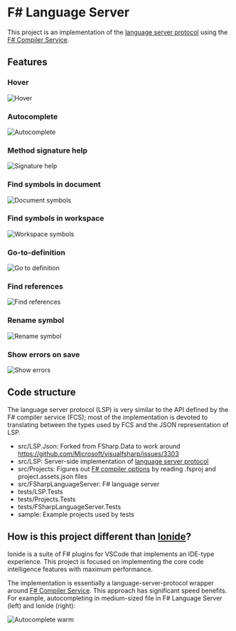 # F# Language Server
This project is an implementation of the [language server protocol](https://microsoft.github.io/language-server-protocol/) using the [F# Compiler Service](https://fsharp.github.io/FSharp.Compiler.Service/).

## Features

### Hover
![Hover](videos/Hover.mov.gif)

### Autocomplete
![Autocomplete](videos/Autocomplete.mov.gif)

### Method signature help
![Signature help](videos/SignatureHelp.mov.gif)

### Find symbols in document
![Document symbols](videos/DocumentSymbols.mov.gif)

### Find symbols in workspace
![Workspace symbols](videos/WorkspaceSymbols.mov.gif)

### Go-to-definition
![Go to definition](videos/GoToDefinition.mov.gif)

### Find references
![Find references](videos/FindReferences.mov.gif)

### Rename symbol
![Rename symbol](videos/RenameSymbol.mov.gif)

### Show errors on save
![Show errors](videos/ShowErrors.mov.gif)

## Code structure
The language server protocol (LSP) is very similar to the API defined by the F# compiler service (FCS); most of the implementation is devoted to translating between the types used by FCS and the JSON representation of LSP.

- src/LSP.Json: Forked from FSharp.Data to work around https://github.com/Microsoft/visualfsharp/issues/3303
- src/LSP: Server-side implementation of [language server protocol](https://microsoft.github.io/language-server-protocol/specification)
- src/Projects: Figures out [F# compiler options](https://docs.microsoft.com/en-us/dotnet/fsharp/language-reference/compiler-options) by reading .fsproj and project.assets.json files
- src/FSharpLanguageServer: F# language server
- tests/LSP.Tests
- tests/Projects.Tests
- tests/FSharpLanguageServer.Tests
- sample: Example projects used by tests

## How is this project different than [Ionide](https://github.com/ionide)?
Ionide is a suite of F# plugins for VSCode that implements an IDE-type experience. This project is focused on implementing the core code intelligence features with maximum performance. 

The implementation is essentially a language-server-protocol wrapper around [F# Compiler Service](https://fsharp.github.io/FSharp.Compiler.Service/). This approach has significant speed benefits. For example, autocompleting in medium-sized file in F# Language Server (left) and Ionide (right):

![Autocomplete warm](videos/LSP-vs-Ionide-Warm.gif)


